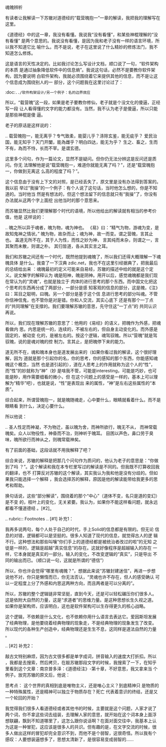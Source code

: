     
魂魄辨析

有读者让我解读一下苏辙对道德经的“载营魄抱一”一章的解读，我把我的理解写在这里。

《道德经》中的这一章，我没有看懂。我说我“没有看懂”，和某些神棍理解的“没有看懂”
是两个意思的。我说没有看懂，是因为我和老子没有一样的语言环境，所以我不知道它比
喻什么。而不是说，老子在这里说了什么精妙的修炼法门，我不知道怎么修炼。

这是语言的天性决定的。比如我讨论怎么写设计文档，顺口说了一句，“软件架构的本质
是通过抽象降低软件中的信息熵”。我说这句话，必然不是要教你软件架构，因为要说明
白软件架构，我就必须围绕着它来提供其他的信息，而不是让这个信息成为围绕别人的一
部分，这个问题我在这里讨论过了：

  :doc:`../软件构架设计/另一个例子：名的边界效应`

所以，“载营魄”这一段，如果是老子要教你修仙，老子就是个没文化的傻逼，正经写一段
让人看得懂的文字的能力都没有。当然，我不认为老子是傻逼，所以只能是那些神棍是傻
逼。

老子的原话是这样说的：

..
  载营魄抱一，能无离乎？专气致柔，能婴儿乎？涤除玄鉴，能无疵乎？
  爱民治国，能无知乎？天门开闔，能為雌乎？明白四达，能无为乎？
  生之、畜之，生而不有，為而不恃，长而不宰。是谓玄德。

这里多个问句，作为一篇论文，显然不是疑问。但你仍无法分辨这是反问还是质问。你无
法理解他是说“载营魄抱一，难道你就能无离了吗？”，还是“载营魄抱一，你做到无离这
么高的程度了吗？”。

这个信息由于没有上下文的对照，是已经丢失了，原文里是没有办法得到答案的。我以前
举过“我操”的一个例子：有个人说了这句话，当时他怎么想的，你是不知道的。当时他当
然是有想法的，但这个想法留下的信息就只有“我操”了，你没有办法就从这两个字上面挖
出他当时的那个意思来。

而苏辙显然比我们更理解那个时代的语境，所以他给出的解读就有相当的参考价值，他是
这样说的：

..
  魄之所以异于魂者，魄为物，魂为神也。
  《易》曰：“精气为物，游魂为变，是故知鬼神之情状。”
  魄为物，故杂而止；魂为神，故一而变。谓之营魄，言其止也。
  盖道无所不在，其于人为性，而性之妙为神，
  言其纯而未杂，则谓之一，言其聚而未散，则谓之朴。
  其归皆道，各从其实言之耳。

我们和苏辙之间还有一个时代，既然他提到魂魄了，所以我们还得大概理解一下魂魄具体
是什么。我查了一下汉典 zdic.net，我也不在这里引经据典了，把我最后的总结给出来
：魂魄最初的定义可能来自易经，苏辙的描述中给的就是这个定义。说文解字的解释认为
魂是阳神，魄是阴神。用开以后，感觉魂魄都是我们现在常认为的“灵魂”，也就是独立于
肉体的进行思考的那个东西。而中国文化把这个思考的东西再分成了两部分，一部分是感
知客观的信息的部分，这是魄，《注》曰：耳目之聪明，曰魄。另一个部分是基于这个信
息进行思考的部分叫魂。不管你信神信鬼，也不管你是对是错。你和人交流，其实心底下
还是有那个一丁点的“共同理解”在支撑的。我们要理解苏辙的意思，先守住这“一丁点”的
共同认识再说。

所以，我们现在理解苏辙的意思了：他用的《易经》的语义，把魄作为外感，把魂看做内
思。内思是统一的，连续的，不被左右的，但自身主动变化的。而外感是固定的，被动变
化的，是被左右的。按这个逻辑，魂驾驭魄。所以“营魄”就是驾驭魄，说的是魂对魄的控
制力。言其止，是把魄停下来的能力。

道无所不在，魂和魄本身也是道发展出来的（如果你看过我的解读，这个很好理解，因为
道就是那个引起你的名，你的思考，你的感知的那个东西，你能感知魂魄这个概念，当然
也是道引起的），道在人思考上的作用就称为这个人的“性”，而“性”的妙就称为“神”（妙
是啥我不管，可能是interesting，可能是巧妙，也可能是眇，用作需要细看的微小，但
在这个问题上的感受是一样的，基本上可以理解为“精华”吧），也就是说，“性”是表现出
来的属性，“神”是左右这些属性的“本质”。

综合起来，所谓营魄抱一，就是魄随魂走，心中要什么，眼睛就看着什么。而不是眼睛看
到什么，决定心要什么。

所以他说：

..
  圣人性定而神凝，不为物迁，虽以魄为舍，而神所欲行，魄无不从，
  而神常载魄矣。众人以物役性，神昏而不治，则神听于魄耳。
  目困以声色，鼻口劳于臭味，魄所欲行而神从之，则魄常载神矣。

有了前面的基础，这段话就不用我解释了吧？

综合来说，苏辙的解释是把那几个问句作为质问的，他认为老子的意思是：“你做到了吗
？”。这个解读和我在本专栏里写过的解读是不同的。但我既不打算收回我的翻译，也不
打算反对苏辙的这个解读，其实我认为我和他是没有分歧的。但如果我只能选择一个解释
，我会选择苏的解释，原因是他的解读能带给我更多的思考和帮助。

换句话说，这些“部分解读”，围绕着的那个“中心”（道体不变，名只是道的变幻）是不变
的，枝叶上的变化，无关紧要。我认为，如果你不能这样看问题，就永远都看不懂道德经
。[#2]_
  
.. rubric:: Footnotes
.. [#1] 补充1：

  我再多说两句，每个人处于自己的时代，手上Solid的信息都是有限的。但无论
  信息的对错，逻辑都可以是坚挺的。很多人知道了现代的信息，就觉得古人的逻
  辑不行。这种想法和那些叫嚷“你们手上的道德经都是被统治者改过的啦”的无知
  之徒是一样的，逻辑是超越“真实信息”的存在。这就好像程序是超越输入的存在
  一样，它本身就是真实的一部分。输入的变化，不改变逻辑的“真实”，只是导出
  不同的输出而已。（顺口说一句，这就是所谓的“德信”）

  所以，你也许会觉得“哪里有魂魄？”，想据此来说“苏辙封建迷信”，再进一步想
  说他不对，你只是懒惰而已，你无法否认，“灵魂也许不存在，但人的感受确认
  可以一定程度上分了外感和内思这两种方向，而且两者是可以分离的”。

  所以，苏辙的整个逻辑链非常坚挺，直到今天，还是可以轻松碾压你们很多人。
  这是依附大自然的力量，这是“求道者”的思维力量。是这种思想长生久视之道。
  如果你是架构师，应该明白，这也是软件架构可以生存得更久的核心战略。

  这个逻辑，不依赖是什么文化，也不依赖你用什么语言去表达它。爱因斯坦发展
  了经典物理，是他要绕着经典物理的现象走，不是经典物理的现象发生了改变。
  所以现代的各种生产创造中，经典物理还是生生不息，这同样是道法自然的力量
  。

.. [#2] 补充2：

  敲古文特别麻烦，因为古文很多都是单字成词，拼音输入的速度大打折扣。所以
  ，我都是去搜索，然后拷贝，在敲苏辙那段文字的时候，我搜索了一下，在知乎
  里看到这个文章：南京普多泽：《道德经注》-第十章，不好意思，我又拿来当
  个例子。放完苏辙的原文后，他说：

  思考点：
  这个世界的真相到底是唯物主义，还是唯心主义？到底精神只
  是物质的一种特殊属性，还是精神可以独立于物质存在？死亡
  代表着意识的终结，还是又一个轮回的开始？

  我觉得我们很多人看道德经或者其他书的时候，主要就是这个问题，人家才说了
  两个词，你不拿这些词去组装，去理解人家的意思，就开始在这个词本身上面浮
  想联翩，飘到不知道哪里了，这怎么跟你说话啊？在面对面交往中，我基本上认
  为这是一种冒犯，这应该是很多人的共识。但有趣的是，在文字交流的时候，很
  多人做出这样的冒犯却完全意识不到，而他不是个弱智，这很奇怪。所以我有个
  感叹：人要想装逼想多了，思想太清新了，是很容易变成弱智的……

